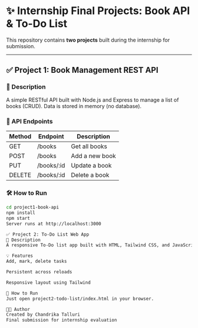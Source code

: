 # ✨ Internship Final Projects: Book API & To-Do List

This repository contains **two projects** built during the internship for submission.

---

## ✅ Project 1: Book Management REST API

### 📌 Description
A simple RESTful API built with Node.js and Express to manage a list of books (CRUD). Data is stored in memory (no database).

### 🧪 API Endpoints

| Method | Endpoint      | Description       |
|--------|---------------|-------------------|
| GET    | /books        | Get all books     |
| POST   | /books        | Add a new book    |
| PUT    | /books/:id    | Update a book     |
| DELETE | /books/:id    | Delete a book     |

### 🛠 How to Run

```bash
cd project1-book-api
npm install
npm start
Server runs at http://localhost:3000

✅ Project 2: To-Do List Web App
📌 Description
A responsive To-Do list app built with HTML, Tailwind CSS, and JavaScript. Tasks are saved in browser LocalStorage.

💡 Features
Add, mark, delete tasks

Persistent across reloads

Responsive layout using Tailwind

🧪 How to Run
Just open project2-todo-list/index.html in your browser.

👩‍💻 Author
Created by Chandrika Talluri
Final submission for internship evaluation
